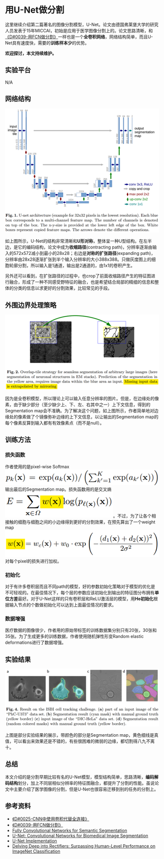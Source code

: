 #                                 用U-Net做分割

这里继续介绍第二篇著名的图像分割模型，U-Net。论文由德国弗莱堡大学的研究人员发表于15年MICCAI，初始是应用于医学图像分割上的。论文思路清晰，和[《D#0039-用FCN做分割》](https://github.com/Captain1986/CaptainBlackboard/blob/master/D%230039-%E7%94%A8FCN%E5%81%9A%E5%88%86%E5%89%B2/D%230039.md)一样也是一个**全卷积网络**，网络结构简单，而且U-Net具有速度快，需要的**训练样本少**的优势。

**欢迎探讨，本文持续维护。**

## 实验平台

N/A

## 网络结构

![](images/Selection_518.png)

如上图所示，U-Net的结构非常清晰和**U形对称**，整体呈一种U型结构。在左半边，是它的编码结构，论文中成为**收缩路径**(contracting path)，分辨率逐渐由输入的572x572减小到最小的28x28；右边是**对称的扩张路径**(expanding path)，分辨率由28x28逐渐扩张到半个输入分辨率的大小388x388。只做灰度图上的细胞轮廓分割，所以输入是1通道，输出是2通道的，由1x1的卷积产生。

另外还可以看到，在扩张路径的过程中，也crop了前面收缩路径产生的特征图进行融合，形成了一种不同感受野特征的融合，也是希望结合局部的精细的信息和整体的分类的信息以求更好的分割效果，比较常见的手段。

## 外围边界处理策略

![](images/Selection_519.png)

因为是全卷积模型，所以理论上可以输入任意分辨率的图片。但是，在边缘处的像素，由于缺少部分（至少缺少上、下、左、右其中之一）上下文信息，得到的Segmentation map会不准确。为了解决这个问题，如上图所示，作者简单地对边缘处的像素做了个镜像弥补边缘的上下文信息，以让输出的Segmentation map的每个像素反算到输入都有有效像素点（而不是null）。

## 训练方法

### 损失函数

作者使用的是pixel-wise Softmax![](images/Selection_520.png)输出最后的Segmentation map。损失函数用的是交叉熵![](images/Selection_521.png)。不过，为了让各个相接触的细胞与细胞之间的小边缘得到更好的分割效果，在预先算出了一个weight map![](images/Selection_522.png)对每个pixel的损失进行加权。

### 初始化

对于有许多卷积层而且不同path的模型，好的参数初始化策略对于模型的优化是不可轻视的。在最佳情况下，每个层的参数应该初始化到输出的特征图分布拥有**单位方差**最好。对于U-Net这样的只有卷积层和ReLU激活层的模型，用**He初始化**根据输入节点的个数做初始化可以达到上面最佳情况的要求。

### 数据增强

医疗数据的图像很少，作者用的原始带标签的训练数据集分别只有20张，30张和35张。为了生成更多的训练数据，作者使用随机弹性形变Random elastic deformations进行了数据增强。

## 实验结果

![](images/Selection_523.png)

上图是部分实验结果的展示，带颜色的部分是Segmentation map，黄色细线是真值，可以看出来效果还是不错的，有些很困难的微弱的边缘，都切割得八九不离十。

## 总结

本文介绍的是分割早期比较有名的U-Net模型，模型结构简单，思路清晰，**编码解码结构**划分，加上不同层相似分辨率的特征图融合，都提升了分割的性能。虽说论文中主要介绍了医学图像的分割，但是U-Net也很容易迁移到别的任务的分割上。

## 参考资料

+ [《D#0025-CNN中使用卷积代替全连接》](https://github.com/Captain1986/CaptainBlackboard/blob/master/D%230025-CNN%E4%B8%AD%E4%BD%BF%E7%94%A8%E5%8D%B7%E7%A7%AF%E4%BB%A3%E6%9B%BF%E5%85%A8%E8%BF%9E%E6%8E%A5/D%230025.md)
+ [《D#0039-用FCN做分割》](https://github.com/Captain1986/CaptainBlackboard/blob/master/D%230039-%E7%94%A8FCN%E5%81%9A%E5%88%86%E5%89%B2/D%230039.md)
+ [Fully Convolutional Networks for Semantic Segmentation](https://arxiv.org/pdf/1411.4038.pdf)
+ [U-Net: Convolutional Networks for Biomedical Image Segmentation](https://arxiv.org/abs/1505.04597)
+ [U-Net Implementation](https://lmb.informatik.uni-freiburg.de/people/ronneber/u-net/)
+ [Delving Deep into Rectifiers: Surpassing Human-Level Performance on ImageNet Classification](https://arxiv.org/abs/1502.01852)
